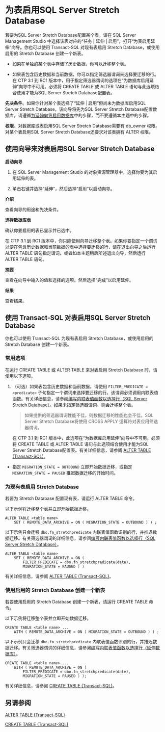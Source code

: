<properties
	pageTitle="为表启用延伸数据库 | Azure"
	description="了解如何为延伸数据库配置表。"
	services="sql-server-stretch-database"
	documentationCenter=""
	authors="douglaslMS"
	manager=""
	editor=""/>

<tags
	ms.service="sql-server-stretch-database"
	ms.date="02/26/2016"
	wacn.date="04/05/2016"/>

# 为表启用SQL Server Stretch Database

若要为SQL Server Stretch Database配置某个表，请在 SQL Server Management Studio 中选择该表对应的“任务 | 延伸 | 启用”，打开“为表启用延伸”向导。你也可以使用 Transact-SQL 对现有表启用 Stretch Database，或使用启用的 Stretch Database 创建一个新表。

-   如果在单独的某个表中存储了历史数据，你可以迁移整个表。

-   如果表包含历史数据和当前数据，你可以指定筛选器谓词来选择要迁移的行。在 CTP 3.1 到 RC1 版本中，用于指定筛选器谓词的选项在“为数据库启用延伸”向导中不可用。必须将 CREATE TABLE 或 ALTER TABLE 语句与此选项结合使用才能为SQL Server Stretch Database配置表。

**先决条件**。如果你针对某个表选择了“延伸 | 启用”但尚未为数据库启用SQL Server Stretch Database，该向导将先为SQL Server Stretch Database配置数据库。请遵循[为延伸向导启用数据库](/documentation/articles/sql-server-stretch-database-wizard)中的步骤，而不要遵循本主题中的步骤。

**权限**。对数据库或表启用SQL Server Stretch Database需要有 db\_owner 权限。对某个表启用SQL Server Stretch Database还要求对该表拥有 ALTER 权限。

## <a name="EnableWizardTable"></a>使用向导来对表启用SQL Server Stretch Database
**启动向导**

1.  在 SQL Server Management Studio 的对象资源管理器中，选择你要为其启用延伸的表。

2.  单击右键并选择“延伸”，然后选择“启用”以启动向导。

**介绍**

查看向导的用途和先决条件。

**选择数据库表**

确认你要启用的表已显示并已选中。

在 CTP 3.1 到 RC1 版本中，你只能使用向导迁移整个表。如果你要指定一个谓词以便在包含历史数据和当前数据的表中选择要迁移的行，请在退出向导之后运行 ALTER TABLE 语句指定谓词，或者如本主题稍后所述退出向导，然后运行 ALTER TABLE 语句。

**摘要**

查看在向导中输入的值和选择的选项。然后选择“完成”以启用延伸。

**结果**

查看结果。

## <a name="EnableTSQLTable"></a>使用 Transact-SQL 对表启用SQL Server Stretch Database
你也可以使用 Transact-SQL 为现有表启用 Stretch Database，或使用启用的 Stretch Database 创建一个新表。

### 常用选项
在运行 CREATE TABLE 或 ALTER TABLE 来对表启用 Stretch Database 时，请使用以下选项。

1.  （可选）如果表包含历史数据和当前数据，请使用 `FILTER_PREDICATE = <predicate>` 子句指定一个谓词来选择要迁移的行。该谓词必须调用内联表值函数。有关详细信息，请参阅[编写内联表值函数以选择行（SQL Server Stretch Database）](/documentation/articles/sql-server-stretch-database-predicate-function)。如果未指定筛选器谓词，则会迁移整个表。

    > 如果提供的筛选器谓词性能不佳，则数据迁移的性能也会不佳。SQL Server Stretch Database将使用 CROSS APPLY 运算符对表应用筛选器谓词。

    在 CTP 3.1 到 RC1 版本中，此选项在“为数据库启用延伸”向导中不可用。必须将 CREATE TABLE 或 ALTER TABLE 语句与此选项结合使用才能为SQL Server Stretch Database配置表。有关详细信息，请参阅 [ALTER TABLE (Transact-SQL)](https://msdn.microsoft.com/zh-cn/library/ms190273.aspx)。

-   指定 `MIGRATION_STATE = OUTBOUND` 立即开始数据迁移，或指定 `MIGRATION_STATE = PAUSED` 推迟数据迁移的开始时间。

### 为现有表启用 Stretch Database
若要为 Stretch Database 配置现有表，请运行 ALTER TABLE 命令。

以下示例将迁移整个表并立即开始数据迁移。

```tsql
ALTER TABLE <table name>
    SET ( REMOTE_DATA_ARCHIVE = ON ( MIGRATION_STATE = OUTBOUND ) ) ;
```
以下示例只会迁移 `dbo.fn_stretchpredicate` 内联表值函数识别的行，并推迟数据迁移。有关筛选器谓词的详细信息，请参阅[编写内联表值函数以选择行（SQL Server Stretch Database）](/documentation/articles/sql-server-stretch-database-predicate-function)。

```tsql
ALTER TABLE <table name>
    SET ( REMOTE_DATA_ARCHIVE = ON (
        FILTER_PREDICATE = dbo.fn_stretchpredicate(date),
        MIGRATION_STATE = PAUSED ) )
```

有关详细信息，请参阅 [ALTER TABLE (Transact-SQL)](https://msdn.microsoft.com/zh-cn/library/ms190273.aspx)。

### 使用启用的 Stretch Database 创建一个新表
若要使用启用的 Stretch Database 创建一个新表，请运行 CREATE TABLE 命令。

以下示例将迁移整个表并立即开始数据迁移。

```tsql
CREATE TABLE <table name> ...
    WITH ( REMOTE_DATA_ARCHIVE = ON ( MIGRATION_STATE = OUTBOUND ) ) ;
```
以下示例只会迁移 `dbo.fn_stretchpredicate` 内联表值函数识别的行，并推迟数据迁移。有关筛选器谓词的详细信息，请参阅[编写内联表值函数以选择行（延伸数据库）](/documentation/articles/sql-server-stretch-database-predicate-function)。

```tsql
CREATE TABLE <table name> ...
    WITH ( REMOTE_DATA_ARCHIVE = ON (
        FILTER_PREDICATE = dbo.fn_stretchpredicate(date),
        MIGRATION_STATE = PAUSED ) );
```

有关详细信息，请参阅 [CREATE TABLE (Transact-SQL)](https://msdn.microsoft.com/zh-cn/library/ms174979.aspx)。


## 另请参阅

[ALTER TABLE (Transact-SQL)](https://msdn.microsoft.com/zh-cn/library/ms190273.aspx)

[CREATE TABLE (Transact-SQL)](https://msdn.microsoft.com/zh-cn/library/ms174979.aspx)

<!---HONumber=Mooncake_0328_2016-->